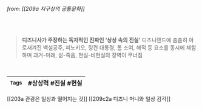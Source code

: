 
###### from: [[209a 지구상의 공통문화]]

<br/>

>**디즈니사가 주장하는 독자적인 진짜인 ‘상상 속의 진실’**
>디즈니랜드에 촘촘히 아로새겨진 백설공주, 피노키오, 링컨 대통령, 톰 소여, 해적 등 요소를 동시에 체험하며 과거-미래, 삶-죽음, 현실-비현실의 장벽이 무너짐 

<br/>

| <small> Tags </small> | #상상력 #진실 #현실 |
| --- | --- |

[[203a 관광은 일상과 떨어지는 것]]
[[209c2a 디즈니 머니와 일상 감각]]